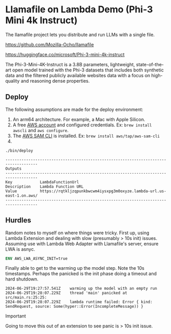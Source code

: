 
# Llamafile on Lambda Demo (Phi-3 Mini 4k Instruct)

The llamafile project lets you distribute and run LLMs with a single file.

https://github.com/Mozilla-Ocho/llamafile



https://huggingface.co/microsoft/Phi-3-mini-4k-instruct

The Phi-3-Mini-4K-Instruct is a 3.8B parameters, lightweight, state-of-the-art open model trained with the Phi-3 datasets that includes both synthetic data and the filtered publicly available websites data with a focus on high-quality and reasoning dense properties.




## Deploy

The following assumptions are made for the deploy environment:

1. An arm64 architecture. For example, a Mac with Apple Silicon.
2. A free [AWS account](https://aws.amazon.com/free) and configured credentials. Ex: `brew install awscli` and `aws configure`.
3. The [AWS SAM CLI](https://docs.aws.amazon.com/serverless-application-model/latest/developerguide/install-sam-cli.html) is installed. Ex: `brew install aws/tap/aws-sam-cli`
4. 

```shell
./bin/deploy
```

```
------------------------------------------------------------------------------------
Outputs
------------------------------------------------------------------------------------
Key            LambdaFunctionUrl
Description    Lambda Function URL
Value          https://rqtkljzqpunkbwcwm4iysxpg3m0oxyze.lambda-url.us-east-1.on.aws/
------------------------------------------------------------------------------------
```


## Hurdles

Random notes to myself on where things were tricky. First up, using Lambda Extension and dealing with slow (presumably > 10s init) issues. Assuming use with Lambda Web Adapter with Llamafile's server, ensure LWA is asnyc.

```dockerfile
ENV AWS_LWA_ASYNC_INIT=true
```

Finally able to get to the warming up the model step. Note the 10s timestamps. Perhaps the panicked is the init phase doing a timeout and hard shutdown.

```
2024-06-29T19:27:57.541Z	warming up the model with an empty run
2024-06-29T19:28:07.229Z	thread 'main' panicked at src/main.rs:25:25:
2024-06-29T19:28:07.229Z	lambda runtime failed: Error { kind: SendRequest, source: Some(hyper::Error(IncompleteMessage)) }
```

> [!IMPORTANT]  
> Going to move this out of an extension to see panic is > 10s init issue.



